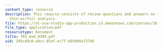 ```yaml
---
content_type: resource
description: This reource consists of review questions and answers on the topic of
  thin-airfoil analysis.
file: https://ol-ocw-studio-app-production.s3.amazonaws.com/courses/16-01-unified-engineering-i-ii-iii-iv-fall-2005-spring-2006/293c84c0a0cc85afec7f685966e73748_f03_mud_0304.pdf
file_type: application/pdf
resourcetype: Document
title: f03_mud_0304.pdf
uid: 293c84c0-a0cc-85af-ec7f-685966e73748
---
```

